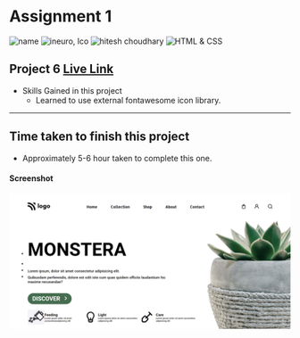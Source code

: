 # Assignment 1

![name](https://img.shields.io/badge/Omkar--Gujja-OG)
![ineuro, lco](https://img.shields.io/badge/iNeuron-LCO-green)
![hitesh choudhary](https://img.shields.io/badge/Hitesh--Choudhary-Full--stack--JS--bootcamp-red)
![HTML & CSS](https://img.shields.io/badge/HTML-CSS-orange)

## Project 6 [Live Link](https://plant-og.netlify.app)

-   Skills Gained in this project
    -   Learned to use external fontawesome icon library.

---

## Time taken to finish this project

-   Approximately 5-6 hour taken to complete this one.

#### Screenshot

![Desktop](./ss/preview.png)
